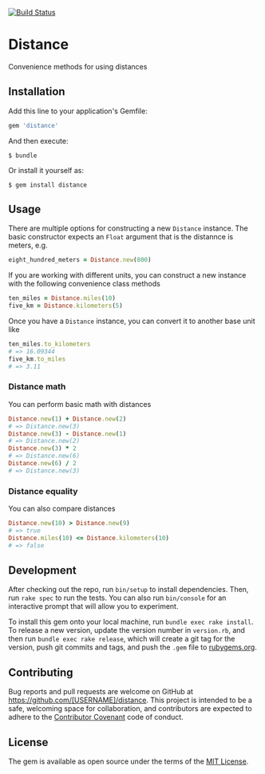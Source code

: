 [![Build Status](https://travis-ci.org/tcollier/distance.svg?branch=master)](https://travis-ci.org/tcollier/distance)

# Distance

Convenience methods for using distances

## Installation

Add this line to your application's Gemfile:

```ruby
gem 'distance'
```

And then execute:

    $ bundle

Or install it yourself as:

    $ gem install distance

## Usage

There are multiple options for constructing a new `Distance` instance. The basic
constructor expects an `Float` argument that is the distannce is meters, e.g.

```ruby
eight_hundred_meters = Distance.new(800)
```

If you are working with different units, you can construct a new instance with the
following convenience class methods

```ruby
ten_miles = Distance.miles(10)
five_km = Distance.kilometers(5)
```

Once you have a `Distance` instance, you can convert it to another base unit like

```ruby
ten_miles.to_kilometers
# => 16.09344
five_km.to_miles
# => 3.11
```

### Distance math

You can perform basic math with distances

```ruby
Distance.new(1) + Distance.new(2)
# => Distance.new(3)
Distance.new(3) - Distance.new(1)
# => Distance.new(2)
Distance.new(3) * 2
# => Distance.new(6)
Distance.new(6) / 2
# => Distance.new(3)
```

### Distance equality

You can also compare distances

```ruby
Distance.new(10) > Distance.new(9)
# => true
Distance.miles(10) <= Distance.kilometers(10)
# => false
```

## Development

After checking out the repo, run `bin/setup` to install dependencies. Then, run `rake spec` to run the tests. You can also run `bin/console` for an interactive prompt that will allow you to experiment.

To install this gem onto your local machine, run `bundle exec rake install`. To release a new version, update the version number in `version.rb`, and then run `bundle exec rake release`, which will create a git tag for the version, push git commits and tags, and push the `.gem` file to [rubygems.org](https://rubygems.org).

## Contributing

Bug reports and pull requests are welcome on GitHub at https://github.com/[USERNAME]/distance. This project is intended to be a safe, welcoming space for collaboration, and contributors are expected to adhere to the [Contributor Covenant](http://contributor-covenant.org) code of conduct.


## License

The gem is available as open source under the terms of the [MIT License](http://opensource.org/licenses/MIT).
